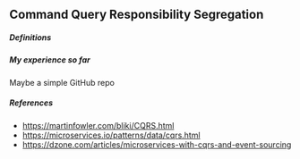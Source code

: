 ## Command Query Responsibility Segregation

##### Definitions




##### My experience so far
Maybe a simple GitHub repo


##### References
- https://martinfowler.com/bliki/CQRS.html
- https://microservices.io/patterns/data/cqrs.html
- https://dzone.com/articles/microservices-with-cqrs-and-event-sourcing